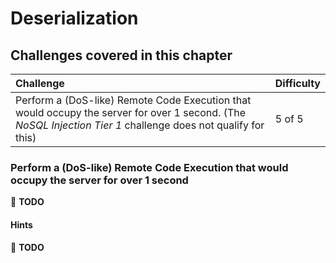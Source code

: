 # Deserialization

## Challenges covered in this chapter

| Challenge                                                                                                                                                     | Difficulty |
|:--------------------------------------------------------------------------------------------------------------------------------------------------------------|:-----------|
| Perform a (DoS-like) Remote Code Execution that would occupy the server for over 1 second. (The _NoSQL Injection Tier 1_ challenge does not qualify for this) | 5 of 5     |

### Perform a (DoS-like) Remote Code Execution that would occupy the server for over 1 second

:wrench: **TODO**

#### Hints

:wrench: **TODO**
